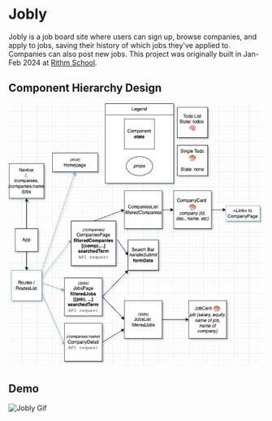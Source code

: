 # Jobly

Jobly is a job board site where users can sign up, browse companies, and apply to jobs, saving their history of which jobs they've applied to.
Companies can also post new jobs. This project was originally built in Jan-Feb 2024 at [Rithm School](https://www.rithmschool.com/).

## Component Hierarchy Design

![Components Design](/jobly/public/README.drawio.png)

## Demo

![Jobly Gif](/jobly/public/joblyGif.gif)
